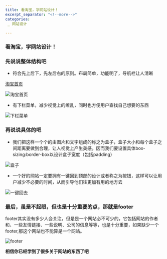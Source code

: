 ```yaml
---
title: 看淘宝，学网站设计！
excerpt_separator: "<!--more-->"
categories:
 _ 网站设计
 
---
```

### 看淘宝，学网站设计！
<!--more-->

### 先说说整体结构吧
-  符合先上后下，先左后右的原则。布局简单，功能明了，导航栏让人清晰

[淘宝首页](https://www.taobao.com/?spm=a2e0b.20350158.1581860521.1.7440468azN3qOw&pid=mm_26632258_3504122_32538762&union_lens=recoveryid%3A201_11.87.177.220_3156513_1610617968482%3Bprepvid%3A201_11.87.177.220_3156513_1610617968482&clk1=d525fd1e5a588687a5414f4c1a842114)

![淘宝首页](/pengdanmin/tree/pp/assets/images/taobaoshouye.png)

- 有下栏菜单，减少视觉上的缭乱，同时也方便用户查找自己想要的东西

![下栏菜单](/pengdanmin/tree/pp/assets/images/xialancaidan.jpg)

### 再说说具体的吧
- 我们把这样一个个的由图片和文字组成的称之为盒子，盒子大小和每个盒子之间距离要做到合理，让人视觉上产生美感。因而我们要设置具体box-sizing:border-box以设计盒子宽度（包括padding）

![盒子](/pengdanmin/tree/pp/assets/images/hezi.png)

- 一个好的网站一定要拥有一键回到顶部的设计或者称之为按钮，这样可以让用户减少不必要的时间，从而引导他们往更加有用的地方去

![一键回去](/pengdanmin/tree/pp/assets/images/yijianghuiqu.png)

### 最后，虽是不起眼，但也是十分重要的点，那就是footer

footer其实没有多少人会关注，但是是一个网站必不可少的，它包括网站的作者和、一些友情链接、一些说明、公司的信息等等，也是十分重要，如果缺少一个footer,那这个网站也不能算是一个网站。

![footer](/pengdanmin/tree/pp/assets/images/footer.png)

**相信你已经学到了很多关于网站的东西了吧**
